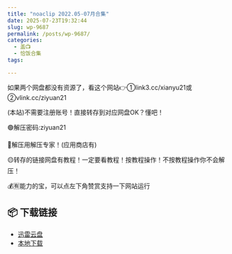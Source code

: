 ```yaml
---
title: "noaclip 2022.05-07月合集"
date: 2025-07-23T19:32:44
slug: wp-9687
permalink: /posts/wp-9687/
categories:
  - 盖📺
  - 恰饭合集
tags:

---
```


如果两个网盘都没有资源了，看这个网站👉①link3.cc/xianyu21或②vlink.cc/ziyuan21

(本站)不需要注册账号！直接转存到对应网盘OK？懂吧！

🟢解压密码:ziyuan21

🔵解压用解压专家！(应用商店有)

🟡转存的链接网盘有教程！一定要看教程！按教程操作！不按教程操作你不会解压！

💰🈶能力的宝，可以点左下角赞赏支持一下网站运行

## 📦 下载链接
- [迅雷云盘](https://blziyuan21.com/pay-download/9687?key=aea1e27658&down_id=0)
- [本地下载](https://blziyuan21.com/pay-download/9687?key=aea1e27658&down_id=1)

